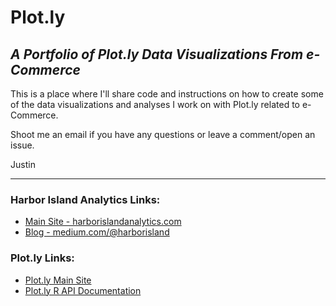 Plot.ly
======

## *A Portfolio of Plot.ly Data Visualizations From e-Commerce*

This is a place where I'll share code and instructions on how to create some of the data visualizations and analyses I work on with Plot.ly related to e-Commerce.

Shoot me an email if you have any questions or leave a comment/open an issue.

Justin

---

### Harbor Island Analytics Links:

- [Main Site - harborislandanalytics.com](http://www.harborislandanalytics.com)
- [Blog - medium.com/@harborisland](https://medium.com/@harborisland)


### Plot.ly Links:

- [Plot.ly Main Site](www.plot.ly)
- [Plot.ly R API Documentation](https://plot.ly/r/)
